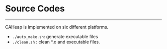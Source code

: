 # Source Codes
***
CAHeap is implemented on six different platforms.
- `./auto_make.sh`: generate executable files
- `./clean.sh` : clean  *.o and executable files.